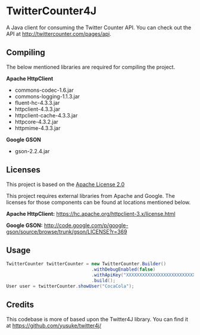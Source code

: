 TwitterCounter4J
================
A Java client for consuming the Twitter Counter API. You can check out the API at http://twittercounter.com/pages/api.

Compiling
---------
The below mentioned libraries are required for compiling the project.

<b>Apache HttpClient</b>
<ul>
<li>commons-codec-1.6.jar</li>
<li>commons-logging-1.1.3.jar</li>
<li>fluent-hc-4.3.3.jar</li>
<li>httpclient-4.3.3.jar</li>
<li>httpclient-cache-4.3.3.jar</li>
<li>httpcore-4.3.2.jar</li>
<li>httpmime-4.3.3.jar</li>
</ul>

<b>Google GSON</b>
<ul>
<li>gson-2.2.4.jar</li>
</ul>

Licenses
--------
This project is based on the <a href="http://www.apache.org/licenses/LICENSE-2.0.html" title="Apache License 2.0">Apache License 2.0</a>

This project requires external libraries from Apache and Google. The licenses for those components can be found at locations mentioned below.

<b>Apache HttpClient:</b> https://hc.apache.org/httpclient-3.x/license.html

<b>Google GSON:</b> http://code.google.com/p/google-gson/source/browse/trunk/gson/LICENSE?r=369


Usage
-----
```java
TwitterCounter twitterCounter = new TwitterCounter.Builder()
                                .withDebugEnabled(false)
                                .withApiKey("XXXXXXXXXXXXXXXXXXXXXXXXXXXXXX") // Put your API key here
                                .build();
User user = twitterCounter.showUser("CocaCola");
```

Credits
-------
This codebase is more of based upon the Twitter4J library. You can find it at https://github.com/yusuke/twitter4j/
